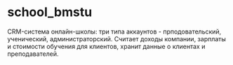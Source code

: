 # school_bmstu

CRM-система онлайн-школы: три типа аккаунтов - прподовательский, ученический, администраторский.
Считает доходы компании, зарплаты и стоимости обучения для клиентов, хранит данные о клиентах и преподавателей.
